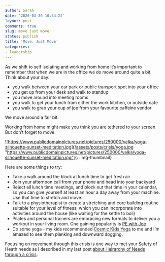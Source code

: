```yaml
---
author: Sarah
date: '2020-03-29 10:34:22'
layout: post
comments: true
slug: move just move
status: publish
title: 'Move. Just Move'
categories:
- leadership
---
```


As we shift to self isolating and working from home it’s important to remember that when we are in the office we do move around quite a bit. Think about your day:

- you walk between your car park or public transport spot into your office
- you get up from your desk and walk to standup
- you move around into meeting rooms
- you walk to get your lunch from either the work kitchen, or outside cafe
- you walk to grab your cup of joe from your favourite caffeine vendor

We move around a fair bit. 

Working from home might make you think you are tethered to your screen. But don’t forget to move. 

![https://www.publicdomainpictures.net/pictures/250000/velka/yoga-silhouette-sunset-meditation.jpg](/assets/posts/crisis/yoga.jpg "https://www.publicdomainpictures.net/pictures/250000/velka/yoga-silhouette-sunset-meditation.jpg"){: .img-thumbnail}


Here are some things to try:

- Take a walk around the block at lunch time to get fresh air 
- Join your afternoon call from your phone and head into your backyard
- Reject all lunch time meetings, and block out that time in your calendar, so you can give yourself at least an hour a day away from your machine. Use that time to stretch and move.
- Talk to a physiotherapist to create a stretching and core building routine suitable for your level of fitness, which you can incorporate into activities around the house (like waiting for the kettle to boil)
- Pilates and personal trainers are embracing new formats to deliver you a workout in your living room. One gaining popularity is [PE with Joe](https://www.youtube.com/playlist?list=PLyCLoPd4VxBvQafyve889qVcPxYEjdSTl)
- Do some yoga - my kids recommended [Cosmic Kids Yoga](https://www.cosmickids.com/) to me and I’m amazed to see them planking and downward dogging.

Focusing on movement through this crisis is one way to met your Safety of Heath needs as I described in my last post [about Heirarchy of Needs through a crisis](/leadership/hierarchy-of-needs-through-covid-crisis). 